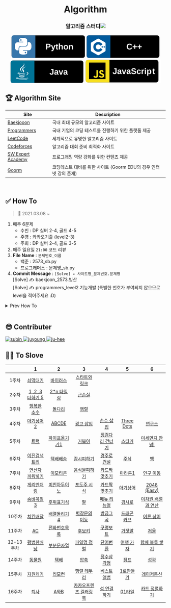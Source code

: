 <div align="center">
  <h1>Algorithm</h1>
  <h3>알고리즘 스터디<img src="https://media.giphy.com/media/WUlplcMpOCEmTGBtBW/giphy.gif" height="30"/></h3>
  <img src="https://github.com/Kim-SuBin/Kim-SuBin/blob/master/svg/dev/languages/python.svg" alt="Python" />
  <img src="https://github.com/Kim-SuBin/Kim-SuBin/blob/master/svg/dev/languages/cplusplus.svg" alt="C++" />
  <img src="https://github.com/Kim-SuBin/Kim-SuBin/blob/master/svg/dev/languages/java.svg" alt="Java" />
  <img src="https://github.com/Kim-SuBin/Kim-SuBin/blob/master/svg/dev/languages/javascript.svg" alt="JavaScript" />
</div>

## 🏆 Algorithm Site

|Site|Description|
|---|---|
|[Baekjooon](https://www.acmicpc.net/)|국내 최대 규모의 알고리즘 사이트|
|[Programmers](https://programmers.co.kr/)|국내 기업의 코딩 테스트를 진행하기 위한 플랫폼 제공|
|[LeetCode](https://leetcode.com/)|세계적으로 유명한 알고리즘 사이트|
|[Codeforces](https://codeforces.com/)|알고리즘 대회 준비 최적화 사이트|
|[SW Expert Academy](https://swexpertacademy.com/main/main.do)|프로그래밍 역량 강화를 위한 컨텐츠 제공|
|[Goorm](https://level.goorm.io/)|코딩테스트 대비를 위한 사이트 (Goorm EDU의 경우 인터넷 강의 존재)|


<br />

## ✅ How To
> 📅 2021.03.08 ~
1. 매주 6문제
    - 수빈 : DP 실버 2-4, 골드 4-5
    - 주영 : 카카오기출 (level2-3)
    - 주희 : DP 실버 2-4, 골드 3-5
2. 매주 일요일 `21:00` 코드 리뷰
3. **File Name** : `문제번호_이름`  
    - 백준 : 2573_sb.py  
    - 프로그래머스 : 문제명_sb.py
4. **Commit Message** : `[Solve] ✍ 사이트명_문제번호.문제명`  
  [Solve] ✍ baekjoon_2573.빙산  
  [Solve] ✍ programmers_level2.기능개발 (특별한 번호가 부여되지 않으므로 level을 적어주세요 :D)

<details><summary>Prev How To</summary>

> 📅 2021.02.15 ~
1. 매주 3문제씩
2. 매주 일요일 `21:00` 코드 리뷰
3. **File Name** : `문제번호_이름`  
    - 백준 : 2573_sb.py  
    - 프로그래머스 : 42586_sb.py (programmers의 경우 url 마지막에 적혀있는 문제 번호를 써주세요 :D)
4. **Commit Message** : `[Solve] ✍ 사이트명_문제번호.문제명`  
  [Solve] ✍ baekjoon_2573.빙산  
  [Solve] ✍ programmers_level2.기능개발 (특별한 번호가 부여되지 않으므로 level을 적어주세요 :D)

</details>

<br />

## 😎 Contributer

<a href = "https://github.com/Kim-SuBin">
  <img src="https://avatars.githubusercontent.com/u/46712693?s=400&u=fbd9c6ca52af3c7505d69cfaa47e829c443c980a&v=4" alt="subin" width="80" style="max-width:100%" />
</a>
<a href = "https://github.com/Juyoung4">
  <img src="https://avatars.githubusercontent.com/u/47167335?s=400&u=e1c1bb39470956b96c192da2cff48b480780e51a&v=4" alt="juyoung" width="80" style="max-width:100%" />
</a>
<a href = "https://github.com/maywngml">
  <img src="https://avatars.githubusercontent.com/u/50205928?s=400&v=4" alt="ju-hee" width="80" style="max-width:100%" />
</a>

<br />

## 👩‍💻 To Slove
||1|2|3|4|5|6|
|:---:|:---:|:---:|:---:|:---:|:---:|:---:|
|1주차|[쇠막대기](https://www.acmicpc.net/problem/10799)|[바이러스](https://www.acmicpc.net/problem/2606)|[스타트와 링크](https://www.acmicpc.net/problem/14889)|
|2주차|[1, 2, 3 더하기 5](https://www.acmicpc.net/problem/15990)|[2\*n 타일링](https://www.acmicpc.net/problem/11726)|[근손실](https://www.acmicpc.net/problem/18429)|
|3주차|[행복한 소수](https://www.acmicpc.net/problem/10434)|[돌다리](https://www.acmicpc.net/problem/12761)|[행렬](https://www.acmicpc.net/problem/1080)|
|4주차|[아기상어2](https://www.acmicpc.net/problem/17086)|[ABCDE](https://www.acmicpc.net/problem/13023)|[광고 삽입](https://programmers.co.kr/learn/courses/30/lessons/72414)|[촌수 삽입](https://www.acmicpc.net/problem/2644)|[Three Dots](https://www.acmicpc.net/problem/13423)|[연구소](https://www.acmicpc.net/problem/14502)|
|5주차|[트럭](https://www.acmicpc.net/problem/13335)|[파이프옮기기1](https://www.acmicpc.net/problem/17070)|[거북이](https://www.acmicpc.net/problem/8911)|[징검다리 건너기](https://programmers.co.kr/learn/courses/30/lessons/64062)|[스티커](https://www.acmicpc.net/problem/9465)|[미세먼지 안녕!](https://www.acmicpc.net/problem/17144)|
|6주차|[이진검색트리](https://www.acmicpc.net/problem/5639)|[택배배송](https://www.acmicpc.net/problem/5972)|[감시피하기](https://www.acmicpc.net/problem/18428)|[경주로건설](https://programmers.co.kr/learn/courses/30/lessons/67259)|[주식](https://www.acmicpc.net/problem/11501)|[뱀](https://www.acmicpc.net/problem/3190)|
|7주차|[연산자 끼워넣기](https://www.acmicpc.net/problem/14888)|[이모티콘](https://www.acmicpc.net/problem/14226)|[음식물피하기](https://www.acmicpc.net/problem/1743)|[카드짝맞추기](https://programmers.co.kr/learn/courses/30/lessons/72415)|[마라톤1](https://www.acmicpc.net/problem/10655)|[인구 이동](https://www.acmicpc.net/problem/16234)|
|8주차|[게리멘더링](https://www.acmicpc.net/problem/17471)|[미친아두이노](https://www.acmicpc.net/problem/8972)|[포도주 시식](https://www.acmicpc.net/problem/2156)|[카드짝맞추기](https://programmers.co.kr/learn/courses/30/lessons/72415)|[아기상어](https://www.acmicpc.net/problem/16236)|[2048 (Easy)](https://www.acmicpc.net/problem/12100)|
|9주차|[숨바꼭질3](https://www.acmicpc.net/problem/13549)|[후위표기식](https://www.acmicpc.net/problem/1918)|[팔](https://www.acmicpc.net/problem/1105)|[메뉴 리뉴얼](https://programmers.co.kr/learn/courses/30/lessons/72411)|[경사로](https://www.acmicpc.net/problem/14890)|[이차원 배열과 연산](https://www.acmicpc.net/problem/17140)|
|10주차|[치킨배달](https://www.acmicpc.net/problem/15686)|[배열돌리기4](https://www.acmicpc.net/problem/17406)|[벽장문의 이동](https://www.acmicpc.net/problem/2666)|[방금그곡](https://programmers.co.kr/learn/courses/30/lessons/17683)|[드래곤 커브](https://www.acmicpc.net/problem/15685)|[어른 상어](https://www.acmicpc.net/problem/19237)|
|11주차|[AC](https://www.acmicpc.net/problem/5430)|[전화번호목록](https://www.acmicpc.net/problem/5052)|[후보키](https://programmers.co.kr/learn/courses/30/lessons/42890)|[구명보트](https://programmers.co.kr/learn/courses/30/lessons/42885)|[거짓말](https://www.acmicpc.net/problem/1043)|[저울](https://www.acmicpc.net/problem/10159)|
|12-13주차|[평범한배낭](https://www.acmicpc.net/problem/12865)|[부분문자열](https://www.acmicpc.net/problem/16916)|[파일명 정렬](https://programmers.co.kr/learn/courses/30/lessons/17686)|[단어변환](https://programmers.co.kr/learn/courses/30/lessons/43163)|[여행 가자](https://www.acmicpc.net/problem/1976)|[함께 블록 쌓기](https://www.acmicpc.net/problem/18427)|
|14주차|[동물원](https://www.acmicpc.net/problem/1309)|[택배](https://www.acmicpc.net/problem/8980)|[압축](https://programmers.co.kr/learn/courses/30/lessons/17684)|[정수삼각형](https://programmers.co.kr/learn/courses/30/lessons/43105)|[점프](https://www.acmicpc.net/problem/1890)|[성곽](https://www.acmicpc.net/problem/2234)|
|15주차|[자원캐기](https://www.acmicpc.net/problem/14430)|[리모컨](https://www.acmicpc.net/problem/1107)|[행렬 테두리](https://programmers.co.kr/learn/courses/30/lessons/77485)|[베스트앨범](https://programmers.co.kr/learn/courses/30/lessons/42579)|[1로만들기](https://www.acmicpc.net/problem/1463)|[레이저통신](https://www.acmicpc.net/problem/6087)|
|16주차|[퇴사](https://www.acmicpc.net/problem/14501)|[A와B](https://www.acmicpc.net/problem/12904)|[카카오프렌즈 컬러링북](https://programmers.co.kr/learn/courses/30/lessons/1829)|[섬 연결하기](https://programmers.co.kr/learn/courses/30/lessons/42861)|[01타일](https://www.acmicpc.net/problem/1904)|[카드 정렬하기](https://www.acmicpc.net/problem/1715)|

